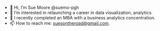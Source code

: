 - 👋 Hi, I’m Sue Moore @suemo-pgh
- 👀 I’m interested in relaunching a career in data visualization, analytics.
- 🌱 I recently completed an MBA with a business analytics concentration.
- 📫 How to reach me: suesontheroad@gmail.com.

<!---
suemo-pgh/suemo-pgh is a ✨ special ✨ repository because its `README.md` (this file) appears on your GitHub profile.
You can click the Preview link to take a look at your changes.
--->
